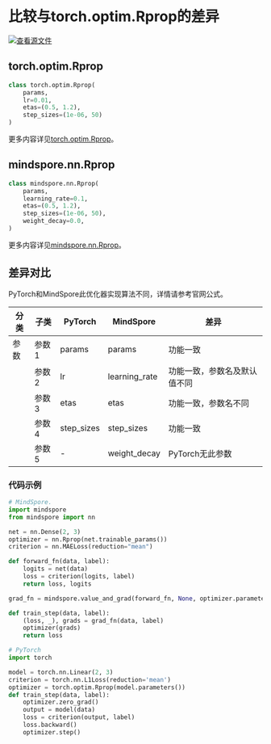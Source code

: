 # 比较与torch.optim.Rprop的差异

[![查看源文件](https://mindspore-website.obs.cn-north-4.myhuaweicloud.com/website-images/master/resource/_static/logo_source.png)](https://gitee.com/mindspore/docs/blob/master/docs/mindspore/source_zh_cn/note/api_mapping/pytorch_diff/Rprop.md)

## torch.optim.Rprop

```python
class torch.optim.Rprop(
    params,
    lr=0.01,
    etas=(0.5, 1.2),
    step_sizes=(1e-06, 50)
)
```

更多内容详见[torch.optim.Rprop](https://pytorch.org/docs/1.8.0/optim.html#torch.optim.Rprop)。

## mindspore.nn.Rprop

```python
class mindspore.nn.Rprop(
    params,
    learning_rate=0.1,
    etas=(0.5, 1.2),
    step_sizes=(1e-06, 50),
    weight_decay=0.0,
)
```

更多内容详见[mindspore.nn.Rprop](https://mindspore.cn/docs/zh-CN/master/api_python/nn/mindspore.nn.Rprop.html#mindspore.nn.Rprop)。

## 差异对比

PyTorch和MindSpore此优化器实现算法不同，详情请参考官网公式。

| 分类 | 子类  | PyTorch    | MindSpore     | 差异                              |
| ---- |-----|------------|---------------|---------------------------------|
| 参数 | 参数1 | params     | params        | 功能一致                            |
|      | 参数2 | lr         | learning_rate | 功能一致，参数名及默认值不同                  |
|      | 参数3 | etas       | etas          | 功能一致，参数名不同                      |
|      | 参数4 | step_sizes | step_sizes    | 功能一致                            |
|      | 参数5 | -          | weight_decay  | PyTorch无此参数                 |

### 代码示例

```python
# MindSpore.
import mindspore
from mindspore import nn

net = nn.Dense(2, 3)
optimizer = nn.Rprop(net.trainable_params())
criterion = nn.MAELoss(reduction="mean")

def forward_fn(data, label):
    logits = net(data)
    loss = criterion(logits, label)
    return loss, logits

grad_fn = mindspore.value_and_grad(forward_fn, None, optimizer.parameters, has_aux=True)

def train_step(data, label):
    (loss, _), grads = grad_fn(data, label)
    optimizer(grads)
    return loss

# PyTorch
import torch

model = torch.nn.Linear(2, 3)
criterion = torch.nn.L1Loss(reduction='mean')
optimizer = torch.optim.Rprop(model.parameters())
def train_step(data, label):
    optimizer.zero_grad()
    output = model(data)
    loss = criterion(output, label)
    loss.backward()
    optimizer.step()
```
